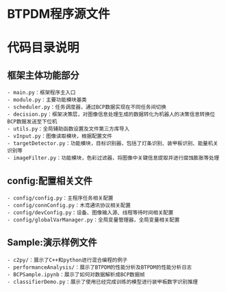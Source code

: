 <!--
 * @Author: Ligcox
 * @Date: 2021-08-20 01:04:37
 * @LastEditors: Ligcox
 * @LastEditTime: 2021-08-20 01:06:13
 * @Description: Readme file
 * Apache License  (http://www.apache.org/licenses/)
 * Shanghai University Of Engineering Science
 * Copyright (c) 2021 Birdiebot R&D department
-->
BTPDM程序源文件
===

# 代码目录说明
## 框架主体功能部分
    - main.py：框架程序主入口
    - module.py：主要功能模块基类
    - scheduler.py：任务调度器，通过BCP数据实现在不同任务间切换
    - decision.py：框架决策层，对图像信息处理生成的数据转化为机器人的决策信息转换位BCP数据发送至下位机
    - utils.py：全局辅助函数设置及文件第三方库导入
    - vInput.py：图像读取模块，根据配置文件
    - targetDetector.py：功能模块，目标识别器，包括了灯条识别、装甲板识别、能量机关识别等
    - imageFilter.py：功能模块，色彩过滤器，将图像中关键信息提取并进行腐蚀膨胀等处理

## config:**配置相关文件**
    - config/config.py：主程序任务相关配置
    - config/connConfig.py：木鸢通讯协议相关配置
    - config/devConfig.py：设备、图像输入源、线程等待时间相关配置
    - config/globalVarManager.py：全局变量管理器，全局变量相关配置

## Sample:**演示样例文件**
    - c2py/：展示了C++和python进行混合编程的例子
    - performanceAnalysis/：展示了BTPDM的性能分析及BTPDM的性能分析日志
    - BCPSample.ipynb：展示了如何对数据解析成BCP数据帧
    - classifierDemo.py：展示了使用已经完成训练的模型进行装甲板数字识别推理